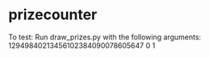 # prizecounter

To test:
Run draw_prizes.py with the following arguments: 12949840213456102384090078605647 0 1

